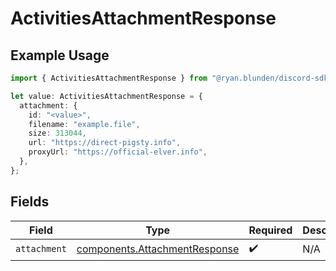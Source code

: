 # ActivitiesAttachmentResponse

## Example Usage

```typescript
import { ActivitiesAttachmentResponse } from "@ryan.blunden/discord-sdk/models/components";

let value: ActivitiesAttachmentResponse = {
  attachment: {
    id: "<value>",
    filename: "example.file",
    size: 313044,
    url: "https://direct-pigsty.info",
    proxyUrl: "https://official-elver.info",
  },
};
```

## Fields

| Field                                                                          | Type                                                                           | Required                                                                       | Description                                                                    |
| ------------------------------------------------------------------------------ | ------------------------------------------------------------------------------ | ------------------------------------------------------------------------------ | ------------------------------------------------------------------------------ |
| `attachment`                                                                   | [components.AttachmentResponse](../../models/components/attachmentresponse.md) | :heavy_check_mark:                                                             | N/A                                                                            |